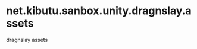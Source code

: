 net.kibutu.sanbox.unity.dragnslay.assets
========================================

dragnslay assets
